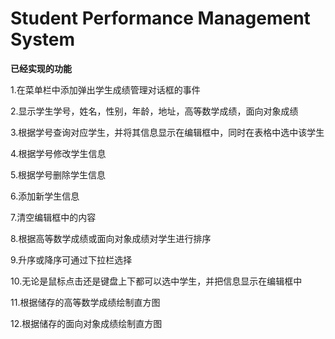 # Student Performance Management System

**已经实现的功能**

1.在菜单栏中添加弹出学生成绩管理对话框的事件

2.显示学生学号，姓名，性别，年龄，地址，高等数学成绩，面向对象成绩

3.根据学号查询对应学生，并将其信息显示在编辑框中，同时在表格中选中该学生

4.根据学号修改学生信息

5.根据学号删除学生信息

6.添加新学生信息

7.清空编辑框中的内容

8.根据高等数学成绩或面向对象成绩对学生进行排序

9.升序或降序可通过下拉栏选择

10.无论是鼠标点击还是键盘上下都可以选中学生，并把信息显示在编辑框中

11.根据储存的高等数学成绩绘制直方图

12.根据储存的面向对象成绩绘制直方图
